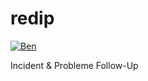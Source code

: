 redip
=====

[![Ben](http://demo.cerberus-testing.org:28080/CerberusQA/ResultCIV002?tag=Reporting_BI_7_30am_PROD_2017031207&outputFormat=svg)](http://demo.cerberus-testing.org:28080/CerberusQA)

Incident &amp; Probleme Follow-Up
